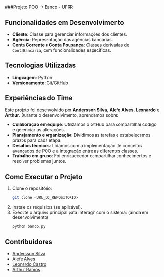 ###Projeto POO -> Banco - UFRR

## Funcionalidades em Desenvolvimento

- **Cliente**: Classe para gerenciar informações dos clientes.
- **Agência**: Representação das agências bancárias.
- **Conta Corrente e Conta Poupança**: Classes derivadas de `ContaBancaria`, com funcionalidades específicas.

## Tecnologias Utilizadas

- **Linguagem**: Python
- **Versionamento**: Git/GitHub

## Experiências do Time

Este projeto foi desenvolvido por **Andersson Silva**, **Alefe Alves**, **Leonardo** e **Arthur**. Durante o desenvolvimento, aprendemos sobre:

- **Colaboração em equipe**: Utilizamos o GitHub para compartilhar código e gerenciar as alterações.
- **Planejamento e organização**: Dividimos as tarefas e estabelecemos prazos para cada etapa.
- **Desafios técnicos**: Lidamos com a implementação de conceitos avançados de POO e a integração entre as diferentes classes.
- **Trabalho em grupo**: Foi enriquecedor compartilhar conhecimentos e resolver problemas juntos.

## Como Executar o Projeto

1. Clone o repositório:
   ```bash
   git clone <URL_DO_REPOSITORIO>
   ```
2. Instale os requisitos (se aplicável).
3. Execute o arquivo principal pata interagir com o sistema: (ainda em desenvolvimento)
   ```bash
   python banco.py
   ```
## Contribuidores

- [Andersson Silva](https://github.com/Moab76)  
- [Alefe Alves](https://github.com/AlefeAlvesC)  
- [Leonardo Castro](https://github.com/thetwelvedev)  
- [Arthur Ramos](https://github.com/ArthurRamos26) 
